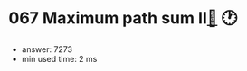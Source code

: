 067 Maximum path sum II[:link:](http://projecteuler.net/problem=67)  :clock1:
========================

- answer: 7273 
- min used time: 2 ms

